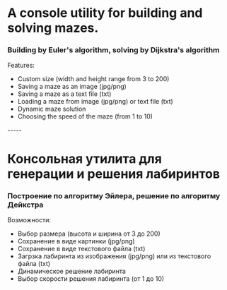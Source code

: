 <h1>A console utility for building and solving mazes.</h1>
<h3><b>Building by Euler's algorithm, solving by Dijkstra's algorithm</b></h3>

Features:
<ul>
<li>Custom size (width and height range from 3 to 200)</li>
<li>Saving a maze as an image (jpg/png)</li>
<li>Saving a maze as a text file (txt)</li>
<li>Loading a maze from image (jpg/png) or text file (txt)</li>
<li>Dynamic maze solution</li>
<li>Choosing the speed of the maze (from 1 to 10)</li>
</ul>
-----
<h1>Консольная утилита для генерации и решения лабиринтов</h1>
<h3><b>Построение по алгоритму Эйлера, решение по алгоритму Дейкстра</b></h3>

Возможности:
<ul>
<li>Выбор размера (высота и ширина от 3 до 200)</li>
<li>Сохранение в виде картинки (jpg/png)</li>
<li>Сохранение в виде текстового файла (txt)</li>
<li>Загрзка лабиринта из изображения (jpg/png) или из текстового файла (txt)</li>
<li>Динамическое решение лабиринта</li>
<li>Выбор скорости решения лабиринта (от 1 до 10)</li>
</ul>